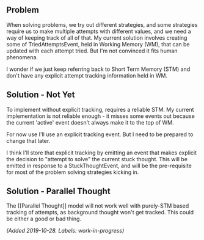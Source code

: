 ## Problem
When solving problems, we try out different strategies, and some strategies require us to make multiple attempts with different values, and we need a way of keeping track of all of that. My current solution involves creating some of TriedAttemptsEvent, held in Working Memory (WM), that can be updated with each attempt tried. But I'm not convinced it fits human phenomena.

I wonder if we just keep referring back to Short Term Memory (STM) and don't have any explicit attempt tracking information held in WM.

## Solution - Not Yet
To implement without explicit tracking, requires a reliable STM. My current implementation is not reliable enough - it misses some events out because the current 'active' event doesn't always make it to the top of WM.

For now use I'll use an explicit tracking event. But I need to be prepared to change that later.

I think I'll store that explicit tracking by emitting an event that makes explicit the decision to "attempt to solve" the current stuck thought. This will be emitted in response to a StuckThoughtEvent, and will be the pre-requisite for most of the problem solving strategies kicking in.

## Solution - Parallel Thought
The [[Parallel Thought]] model will not work well with purely-STM based tracking of attempts, as background thought won't get tracked. This could be either a good or bad thing.

_(Added 2019-10-28. Labels: work-in-progress)_